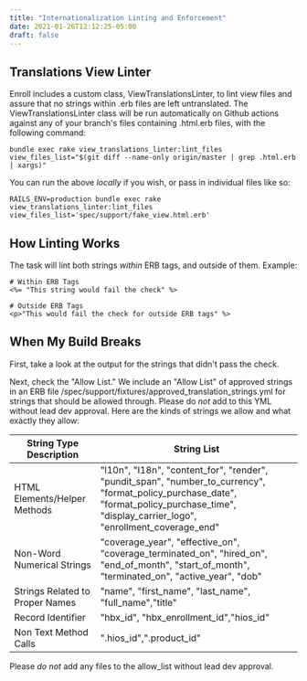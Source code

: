 ```yaml
---
title: "Internationalization Linting and Enforcement"
date: 2021-01-26T12:12:25-05:00
draft: false
---
```


## Translations View Linter

Enroll includes a custom class, ViewTranslationsLinter, to lint view files and assure that no strings within .erb files are left untranslated. The ViewTranslationsLinter class will be run automatically on Github actions against any of your branch's files containing .html.erb files, with the following command:

```
bundle exec rake view_translations_linter:lint_files view_files_list="$(git diff --name-only origin/master | grep .html.erb | xargs)"
```

You can run the above *locally* if you wish, or pass in individual files like so:
```
RAILS_ENV=production bundle exec rake view_translations_linter:lint_files view_files_list='spec/support/fake_view.html.erb'
```

## How Linting Works

The task will lint both strings *within* ERB tags, and outside of them. Example:
```
# Within ERB Tags
<%= "This string would fail the check" %>

# Outside ERB Tags
<p>"This would fail the check for outside ERB tags" %>

```

## When My Build Breaks

First, take a look at the output for the strings that didn't pass the check. 

Next, check the "Allow List." We include an "Allow List" of approved strings in an ERB file /spec/support/fixtures/approved_translation_strings.yml for strings that should be allowed through. Please do *not* add to this YML without lead dev approval. Here are the kinds of strings we allow and what exactly they allow:

| String Type Description                       | String List                                                                                                                             |
| -------------------------------------         | -----------                                                                                                                             |
| HTML Elements/Helper Methods                  | "l10n", "I18n", "content_for", "render", "pundit_span", "number_to_currency", "format_policy_purchase_date", "format_policy_purchase_time", "display_carrier_logo", "enrollment_coverage_end"                                                                                                                                  |
| Non-Word Numerical Strings                    | "coverage_year", "effective_on", "coverage_terminated_on", "hired_on", "end_of_month", "start_of_month", "terminated_on", "active_year", "dob"                                                                                                                                                                                     |
| Strings Related to Proper Names               | "name", "first_name", "last_name", "full_name","title"                                                                                  |
| Record Identifier                             | "hbx_id", "hbx_enrollment_id","hios_id"                                                                                                 |
| Non Text Method Calls                         | ".hios_id",".product_id"                                                                                                                |

Please *do not* add any files to the allow_list without lead dev approval.
